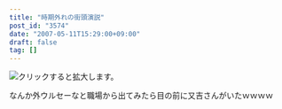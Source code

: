 ```yaml
---
title: "時期外れの街頭演説"
post_id: "3574"
date: "2007-05-11T15:29:00+09:00"
draft: false
tag: []
---
```



![クリックすると拡大します。](https://danmaq.com/image/mixi/2007/430428340_3_s.jpg)

なんか外ウルセーなと職場から出てみたら目の前に又吉さんがいたｗｗｗｗ
